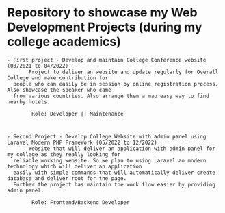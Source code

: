 # Repository to showcase my Web Development Projects (during my college academics)

    - First project - Develop and maintain College Conference website (08/2021 to 04/2022)
           Project to deliver an website and update regularly for Overall College and make contribution for
      people who can easily be in session by online registration process. Also showcase the speaker who came 
      from various countries. Also arrange them a map easy way to find nearby hotels. 
            
            Role: Developer || Maintenance
 
 #
    - Second Project - Develop College Website with admin panel using Laravel Modern PHP FrameWork (05/2022 to 12/2022) 
           Website that will deliver an application with admin panel for my college as they really looking for
      reliable working website. So we plan to using Laravel an modern technology which will deliver an application 
      easily with simple commands that will automatically deliver create database and deliver root for the page. 
      Further the project has maintain the work flow easier by providing admin panel.
      
            Role: Frontend/Backend Developer
